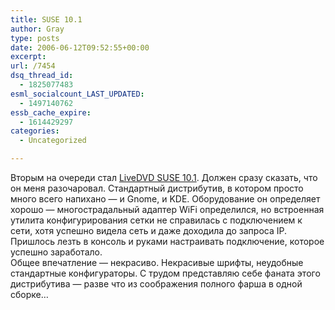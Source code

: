 ```yaml
---
title: SUSE 10.1
author: Gray
type: posts
date: 2006-06-12T09:52:55+00:00
excerpt:
url: /7454
dsq_thread_id:
  - 1825077483
esml_socialcount_LAST_UPDATED:
  - 1497140762
essb_cache_expire:
  - 1614429297
categories:
  - Uncategorized

---
```








Вторым на очереди стал <a href="http://www.opensuse.org/" target="_blank">LiveDVD SUSE 10.1</a>. Должен сразу сказать, что он меня разочаровал. Стандартный дистрибутив, в котором просто много всего напихано &#8212; и Gnome, и KDE. Оборудование он определяет хорошо &#8212; многострадальный адаптер WiFi определился, но встроенная утилита конфигурирования сетки не справилась с подключением к сети, хотя успешно видела сеть и даже доходила до запроса IP. Пришлось лезть в консоль и руками настраивать подключение, которое успешно заработало.  
Общее впечатление &#8212; некрасиво. Некрасивые шрифты, неудобные стандартные конфигураторы. С трудом представляю себе фаната этого дистрибутива &#8212; разве что из соображения полного фарша в одной сборке&#8230;
